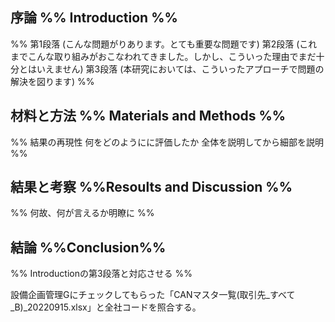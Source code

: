 ## 序論 %% Introduction %%
%%
第1段落 (こんな問題がりあります。とても重要な問題です)
第2段落 (これまでこんな取り組みがおこなわれてきました。しかし、こういった理由でまだ十分とはいえません)
第3段落 (本研究においては、こういったアプローチで問題の解決を図ります)
%%
## 材料と方法 %% Materials and Methods %%
%%
結果の再現性
何をどのようにに評価したか
全体を説明してから細部を説明
%%

## 結果と考察 %%Resoults and Discussion %%
%%
何故、何が言えるか明瞭に
%%
## 結論 %%Conclusion%%
%%
Introductionの第3段落と対応させる
%%

設備企画管理Gにチェックしてもらった「CANマスタ一覧(取引先_すべて_B)\_20220915.xlsx」と全社コードを照合する。
